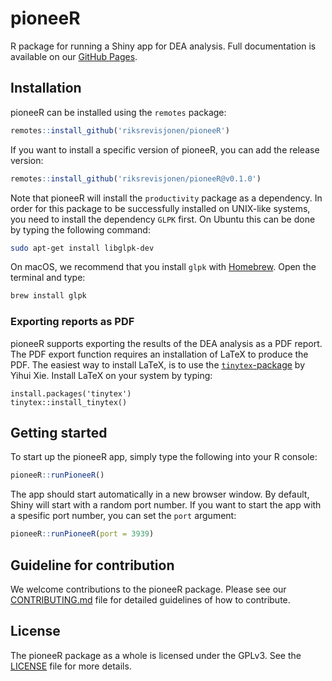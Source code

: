# pioneeR

R package for running a Shiny app for DEA analysis. Full documentation is available on our [GitHub Pages](https://riksrevisjonen.github.io/pioneeR/).

## Installation

pioneeR can be installed using the `remotes` package:

```r
remotes::install_github('riksrevisjonen/pioneeR')
```

If you want to install a specific version of pioneeR, you can add the release version:

```r
remotes::install_github('riksrevisjonen/pioneeR@v0.1.0')
```

Note that pioneeR will install the `productivity` package as a dependency. In order for this package to be successfully installed on UNIX-like systems, you need to install the dependency `GLPK` first. On Ubuntu this can be done by typing the following command:

```sh
sudo apt-get install libglpk-dev
```

On macOS, we recommend that you install `glpk` with [Homebrew](https://brew.sh). Open the terminal and type:

```sh
brew install glpk
```

### Exporting reports as PDF

pioneeR supports exporting the results of the DEA analysis as a PDF report. The PDF export function requires an installation of LaTeX to produce the PDF. The easiest way to install LaTeX, is to use the [`tinytex`-package](https://yihui.name/tinytex/) by Yihui Xie. Install LaTeX on your system by typing:

```
install.packages('tinytex')
tinytex::install_tinytex()
```

## Getting started

To start up the pioneeR app, simply type the following into your R console:

```r
pioneeR::runPioneeR()
```

The app should start automatically in a new browser window. By default, Shiny will start with a random port number. If you want to start the app with a spesific port number, you can set the `port` argument:

```r
pioneeR::runPioneeR(port = 3939)
```

## Guideline for contribution

We welcome contributions to the pioneeR package. Please see our [CONTRIBUTING.md](CONTRIBUTING.md) file for detailed guidelines of how to contribute.

## License

The pioneeR package as a whole is licensed under the GPLv3. See the [LICENSE](LICENSE) file for more details.
